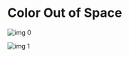 # Color Out of Space

![img 0](https://i.imgur.com/o65TCru.jpg)

![img 1](https://i.imgur.com/eldShXd.png)

